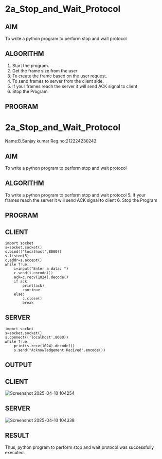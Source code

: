 # 2a_Stop_and_Wait_Protocol
## AIM 
To write a python program to perform stop and wait protocol
## ALGORITHM
1. Start the program.
2. Get the frame size from the user
3. To create the frame based on the user request.
4. To send frames to server from the client side.
5. If your frames reach the server it will send ACK signal to client
6. Stop the Program
## PROGRAM
# 2a_Stop_and_Wait_Protocol

Name:B.Sanjay kumar
Reg.no:212224230242

## AIM 
To write a python program to perform stop and wait protocol
## ALGORITHM
To write a python program to perform stop and wait protocol
5. If your frames reach the server it will send ACK signal to client
6. Stop the Program
## PROGRAM
## CLIENT
```
import socket
s=socket.socket()
s.bind(('localhost',8000))
s.listen(5)
c,addr=s.accept()
while True:
    i=input("Enter a data: ")
    c.send(i.encode())
    ack=c.recv(1024).decode()
    if ack:
        print(ack)
        continue
    else:
        c.close()
        break
```
## SERVER
```
import socket
s=socket.socket()
s.connect(('localhost',8000))
while True:
    print(s.recv(1024).decode())
    s.send("Acknowledgement Recived".encode())
```

## OUTPUT
## CLIENT

![Screenshot 2025-04-10 104254](https://github.com/user-attachments/assets/3fc76ae6-5a66-4165-874c-d12d08c30689)

## SERVER

![Screenshot 2025-04-10 104338](https://github.com/user-attachments/assets/48f29d6c-0191-459b-811d-83fcfd4182e1)

## RESULT
Thus, python program to perform stop and wait protocol was successfully executed.
